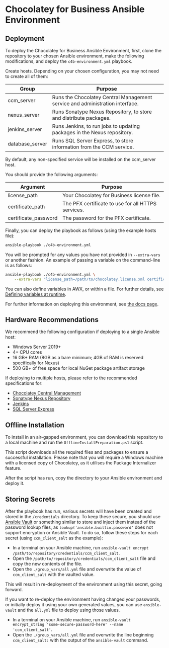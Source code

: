 # Chocolatey for Business Ansible Environment

## Deployment

To deploy the Chocolatey for Business Ansible Environment, first, clone the repository to your chosen Ansible environment, make the following modifications, and deploy the `c4b-environment.yml` playbook.

Create hosts. Depending on your chosen configuration, you may not need to create all of them:

| Group           | Purpose                                                                      |
| --------------- | ---------------------------------------------------------------------------- |
| ccm_server      | Runs the Chocolatey Central Management service and administration interface. |
| nexus_server    | Runs Sonatype Nexus Repository, to store and distribute packages.            |
| jenkins_server  | Runs Jenkins, to run jobs to updating packages in the Nexus repository.      |
| database_server | Runs SQL Server Express, to store information from the CCM service.          |

By default, any non-specified service will be installed on the ccm_server host.

You should provide the following arguments:

| Argument                   | Purpose                                            |
| -------------------------- | -------------------------------------------------- |
| license_path               | Your Chocolatey for Business license file.         |
| certificate_path           | The PFX certificate to use for all HTTPS services. |
| certificate_password       | The password for the PFX certificate.              |

Finally, you can deploy the playbook as follows (using the example hosts file):

```bash
ansible-playbook ./c4b-environment.yml
```

You will be prompted for any values you have not provided in `--extra-vars` or another fashion. An example of passing a variable on the command-line is as follows:

```bash
ansible-playbook ./c4b-environment.yml \
    --extra-vars "license_path=/path/to/chocolatey.license.xml certificate_path=/path/to/certificate.pfx"
```

You can also define variables in AWX, or within a file. For further details, see [Defining variables at runtime](https://docs.ansible.com/ansible/latest/playbook_guide/playbooks_variables.html#passing-variables-on-the-command-line).

For further information on deploying this environment, see [the docs page](https://docs.chocolatey.org/en-us/c4b-environments/ansible/).

## Hardware Recommendations

We recommend the following configuration if deploying to a single Ansible host:

-  Windows Server 2019+
-  4+ CPU cores
-  16 GB+ RAM (8GB as a bare minimum; 4GB of RAM is reserved specifically for Nexus)
-  500 GB+ of free space for local NuGet package artifact storage

If deploying to multiple hosts, please refer to the recommended specifications for:

- [Chocolatey Central Management](https://docs.chocolatey.org/en-us/central-management/setup/#high-level-requirements)
- [Sonatype Nexus Repository](https://help.sonatype.com/repomanager3/product-information/sonatype-nexus-repository-system-requirements)
- [Jenkins](https://www.jenkins.io/doc/book/installing/windows/#prerequisites)
- [SQL Server Express](https://www.microsoft.com/en-us/download/details.aspx?id=104781)

## Offline Installation

To install in an air-gapped environment, you can download this repository to a local machine and run the `OfflineInstallPreparation.ps1` script.

This script downloads all the required files and packages to ensure a successful installation. Please note that you will require a Windows machine with a licensed copy of Chocolatey, as it utilises the Package Internalizer feature.

After the script has run, copy the directory to your Ansible environment and deploy it.

## Storing Secrets

After the playbook has run, various secrets will have been created and stored in the `/credentials` directory. To keep these secure, you should use [Ansible Vault](https://docs.ansible.com/ansible/latest/vault_guide/index.html) or something similar to store and inject them instead of the password lookup files, as `lookup('ansible.builtin.password'` does not support encryption or Ansible Vault. To do so, follow these steps for each secret (using `ccm_client_salt` as the example):

- In a terminal on your Ansible machine, run `ansible-vault encrypt /path/to/repository/credentials/ccm_client_salt`.
- Open the `/path/to/repository/credentials/ccm_client_salt` file and copy the new contents of the file.
- Open the `./group_vars/all.yml` file and overwrite the value of `ccm_client_salt` with the vaulted value.

This will result in re-deployment of the environment using this secret, going forward.

If you want to re-deploy the environment having changed your passwords, or initially deploy it using your own generated values, you can use `ansible-vault` and the `all.yml` file to deploy using those values.

- In a terminal on your Ansible machine, run `ansible-vault encrypt_string 'some-secure-password-here' --name 'ccm_client_salt'`.
- Open the `./group_vars/all.yml` file and overwrite the line beginning `ccm_client_salt:` with the output of the `ansible-vault` command.

